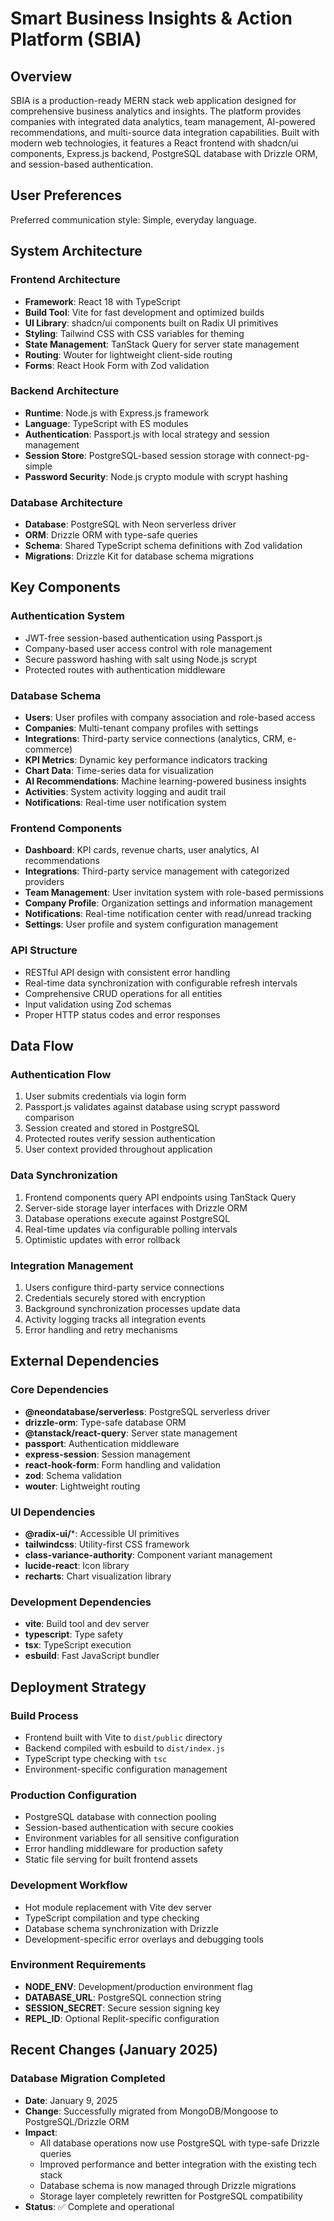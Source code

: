 # Smart Business Insights & Action Platform (SBIA)

## Overview

SBIA is a production-ready MERN stack web application designed for comprehensive business analytics and insights. The platform provides companies with integrated data analytics, team management, AI-powered recommendations, and multi-source data integration capabilities. Built with modern web technologies, it features a React frontend with shadcn/ui components, Express.js backend, PostgreSQL database with Drizzle ORM, and session-based authentication.

## User Preferences

Preferred communication style: Simple, everyday language.

## System Architecture

### Frontend Architecture
- **Framework**: React 18 with TypeScript
- **Build Tool**: Vite for fast development and optimized builds
- **UI Library**: shadcn/ui components built on Radix UI primitives
- **Styling**: Tailwind CSS with CSS variables for theming
- **State Management**: TanStack Query for server state management
- **Routing**: Wouter for lightweight client-side routing
- **Forms**: React Hook Form with Zod validation

### Backend Architecture
- **Runtime**: Node.js with Express.js framework
- **Language**: TypeScript with ES modules
- **Authentication**: Passport.js with local strategy and session management
- **Session Store**: PostgreSQL-based session storage with connect-pg-simple
- **Password Security**: Node.js crypto module with scrypt hashing

### Database Architecture
- **Database**: PostgreSQL with Neon serverless driver
- **ORM**: Drizzle ORM with type-safe queries
- **Schema**: Shared TypeScript schema definitions with Zod validation
- **Migrations**: Drizzle Kit for database schema migrations

## Key Components

### Authentication System
- JWT-free session-based authentication using Passport.js
- Company-based user access control with role management
- Secure password hashing with salt using Node.js scrypt
- Protected routes with authentication middleware

### Database Schema
- **Users**: User profiles with company association and role-based access
- **Companies**: Multi-tenant company profiles with settings
- **Integrations**: Third-party service connections (analytics, CRM, e-commerce)
- **KPI Metrics**: Dynamic key performance indicators tracking
- **Chart Data**: Time-series data for visualization
- **AI Recommendations**: Machine learning-powered business insights
- **Activities**: System activity logging and audit trail
- **Notifications**: Real-time user notification system

### Frontend Components
- **Dashboard**: KPI cards, revenue charts, user analytics, AI recommendations
- **Integrations**: Third-party service management with categorized providers
- **Team Management**: User invitation system with role-based permissions
- **Company Profile**: Organization settings and information management
- **Notifications**: Real-time notification center with read/unread tracking
- **Settings**: User profile and system configuration management

### API Structure
- RESTful API design with consistent error handling
- Real-time data synchronization with configurable refresh intervals
- Comprehensive CRUD operations for all entities
- Input validation using Zod schemas
- Proper HTTP status codes and error responses

## Data Flow

### Authentication Flow
1. User submits credentials via login form
2. Passport.js validates against database using scrypt password comparison
3. Session created and stored in PostgreSQL
4. Protected routes verify session authentication
5. User context provided throughout application

### Data Synchronization
1. Frontend components query API endpoints using TanStack Query
2. Server-side storage layer interfaces with Drizzle ORM
3. Database operations execute against PostgreSQL
4. Real-time updates via configurable polling intervals
5. Optimistic updates with error rollback

### Integration Management
1. Users configure third-party service connections
2. Credentials securely stored with encryption
3. Background synchronization processes update data
4. Activity logging tracks all integration events
5. Error handling and retry mechanisms

## External Dependencies

### Core Dependencies
- **@neondatabase/serverless**: PostgreSQL serverless driver
- **drizzle-orm**: Type-safe database ORM
- **@tanstack/react-query**: Server state management
- **passport**: Authentication middleware
- **express-session**: Session management
- **react-hook-form**: Form handling and validation
- **zod**: Schema validation
- **wouter**: Lightweight routing

### UI Dependencies
- **@radix-ui/***: Accessible UI primitives
- **tailwindcss**: Utility-first CSS framework
- **class-variance-authority**: Component variant management
- **lucide-react**: Icon library
- **recharts**: Chart visualization library

### Development Dependencies
- **vite**: Build tool and dev server
- **typescript**: Type safety
- **tsx**: TypeScript execution
- **esbuild**: Fast JavaScript bundler

## Deployment Strategy

### Build Process
- Frontend built with Vite to `dist/public` directory
- Backend compiled with esbuild to `dist/index.js`
- TypeScript type checking with `tsc`
- Environment-specific configuration management

### Production Configuration
- PostgreSQL database with connection pooling
- Session-based authentication with secure cookies
- Environment variables for all sensitive configuration
- Error handling middleware for production safety
- Static file serving for built frontend assets

### Development Workflow
- Hot module replacement with Vite dev server
- TypeScript compilation and type checking
- Database schema synchronization with Drizzle
- Development-specific error overlays and debugging tools

### Environment Requirements
- **NODE_ENV**: Development/production environment flag
- **DATABASE_URL**: PostgreSQL connection string
- **SESSION_SECRET**: Secure session signing key
- **REPL_ID**: Optional Replit-specific configuration

## Recent Changes (January 2025)

### Database Migration Completed
- **Date**: January 9, 2025
- **Change**: Successfully migrated from MongoDB/Mongoose to PostgreSQL/Drizzle ORM
- **Impact**: 
  - All database operations now use PostgreSQL with type-safe Drizzle queries
  - Improved performance and better integration with the existing tech stack
  - Database schema is now managed through Drizzle migrations
  - Storage layer completely rewritten for PostgreSQL compatibility
- **Status**: ✅ Complete and operational